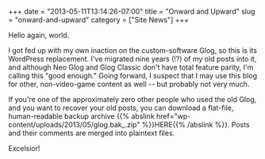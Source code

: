 +++
date = "2013-05-11T13:14:26-07:00"
title = "Onward and Upward"
slug = "onward-and-upward"
category = ["Site News"]
+++

Hello again, world.

I got fed up with my own inaction on the custom-software Glog, so this is its WordPress replacement.  I've migrated nine years (!?) of my old posts into it, and although Neo Glog and Glog Classic don't have total feature parity, I'm calling this "good enough."  Going forward, I suspect that I may use this blog for other, non-video-game content as well -- but probably not very much.

If you're one of the approximately zero other people who used the old Glog, and you want to recover your old posts, you can download a flat-file, human-readable backup archive {{% abslink href="wp-content/uploads/2013/05/glog.bak_.zip" %}}HERE{{% /abslink %}}.  Posts and their comments are merged into plaintext files.

Excelsior!
